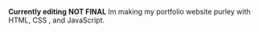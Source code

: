 **Currently editing** **NOT FINAL**
Im making my portfolio website purley with HTML, CSS , and JavaScript.
